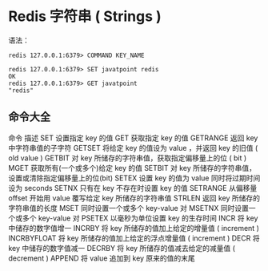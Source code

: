 # Redis 字符串 ( Strings )

语法：
```text
redis 127.0.0.1:6379> COMMAND KEY_NAME
```

```text
redis 127.0.0.1:6379> SET javatpoint redis   
OK   
redis 127.0.0.1:6379> GET javatpoint   
"redis"  
```

## 命令大全

命令	    描述
SET	        设置指定 key 的值
GET	        获取指定 key 的值
GETRANGE	返回 key 中字符串值的子字符
GETSET	    将给定 key 的值设为 value ，并返回 key 的旧值 ( old value )
GETBIT	    对 key 所储存的字符串值，获取指定偏移量上的位 ( bit )
MGET	    获取所有(一个或多个)给定 key 的值
SETBIT	    对 key 所储存的字符串值，设置或清除指定偏移量上的位(bit)
SETEX	    设置 key 的值为 value 同时将过期时间设为 seconds
SETNX	    只有在 key 不存在时设置 key 的值
SETRANGE	从偏移量 offset 开始用 value 覆写给定 key 所储存的字符串值
STRLEN	    返回 key 所储存的字符串值的长度
MSET	    同时设置一个或多个 key-value 对
MSETNX	    同时设置一个或多个 key-value 对
PSETEX	    以毫秒为单位设置 key 的生存时间
INCR	    将 key 中储存的数字值增一
INCRBY	    将 key 所储存的值加上给定的增量值 ( increment )
INCRBYFLOAT	将 key 所储存的值加上给定的浮点增量值 ( increment )
DECR	    将 key 中储存的数字值减一
DECRBY	    将 key 所储存的值减去给定的减量值 ( decrement )
APPEND	    将 value 追加到 key 原来的值的末尾